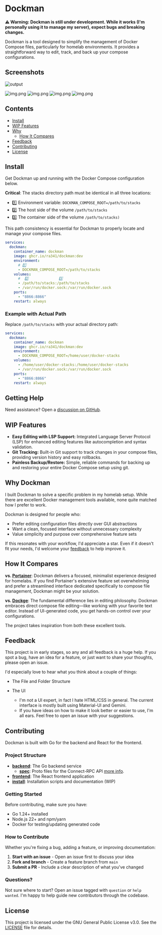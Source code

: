 # Dockman

**⚠️ Warning: Dockman is still under development. While it works (I'm personally using it to manage my server), expect
bugs and breaking changes.**

Dockman is a tool designed to simplify the management of Docker Compose files,
particularly for homelab environments.
It provides a straightforward way to edit, track, and back up your compose configurations.

## Screenshots

![output](https://github.com/user-attachments/assets/a7ff09ee-119e-46d8-a71d-6aa494c2d0c2)

![img.png](.github/img/editor.png)
![img.png](.github/img/diffs.png)
![img.png](.github/img/deploy.png)
![img.png](.github/img/dashboard.png)

## Contents

- [Install](#Install)
- [WIP Features](#wip-features)
- [Why](#why-dockman)
    - [How It Compares](#how-it-compares)
- [Feedback](#feedback)
- [Contributing](#contributing)
- [License](#license)

## Install

Get Dockman up and running with the Docker Compose configuration below.

**Critical**: The stacks directory path must be identical in all three locations:

* 1️⃣ Environment variable: `DOCKMAN_COMPOSE_ROOT=/path/to/stacks`
* 2️⃣ The host side of the volume `/path/to/stacks`
* 3️⃣ The container side of the volume `/path/to/stacks)`

This path consistency is essential for Dockman to properly locate and manage your compose files.

```yaml
services:
  dockman:
    container_name: dockman
    image: ghcr.io/ra341/dockman:dev
    environment:
      # 1️⃣
      - DOCKMAN_COMPOSE_ROOT=/path/to/stacks
    volumes:
      #  2️⃣              3️⃣                
      - /path/to/stacks:/path/to/stacks
      - /var/run/docker.sock:/var/run/docker.sock
    ports:
      - "8866:8866"
    restart: always
```

### Example with Actual Path

Replace `/path/to/stacks` with your actual directory path:

```yaml
services:
  dockman:
    container_name: dockman
    image: ghcr.io/ra341/dockman:dev
    environment:
      - DOCKMAN_COMPOSE_ROOT=/home/user/docker-stacks
    volumes:
      - /home/user/docker-stacks:/home/user/docker-stacks
      - /var/run/docker.sock:/var/run/docker.sock
    ports:
      - "8866:8866"
    restart: always
```

## Getting Help

Need assistance? Open a [discussion on GitHub](https://github.com/RA341/dockman/discussions).

## WIP Features

* **Easy Editing with LSP Support:** Integrated Language Server Protocol (LSP) for enhanced editing features like
  autocompletion and syntax validation.
* **Git Tracking:** Built-in Git support to track changes in your compose files, providing version history and easy
  rollbacks.
* **Painless Backup/Restore:** Simple, reliable commands for backing up and restoring your entire Docker Compose setup
  using git.

## Why Dockman

I built Dockman to solve a specific problem in my homelab setup. While there are excellent Docker management tools
available, none quite matched how I prefer to work.

Dockman is designed for people who:

- Prefer editing configuration files directly over GUI abstractions
- Want a clean, focused interface without unnecessary complexity
- Value simplicity and purpose over comprehensive feature sets

If this resonates with your workflow, I'd appreciate a star.
Even if it doesn't fit your needs, I'd welcome your [feedback](#feedback) to help improve it.

## How It Compares

**vs. [Portainer](https://github.com/portainer/portainer)**: Dockman delivers a focused, minimalist experience designed
for homelabs. If you find Portainer's extensive feature set overwhelming and prefer a streamlined interface dedicated
specifically to compose file management, Dockman might be your solution.

**vs. [Dockge](https://github.com/louislam/dockge)**: The fundamental difference lies in editing philosophy. Dockman
embraces direct compose file editing—like working with your favorite text editor. Instead of UI-generated code, you get
hands-on control over your configurations.

The project takes inspiration from both these excellent tools.

## Feedback

This project is in early stages, so any and all feedback is a huge help.
If you spot a bug, have an idea for a feature, or just want to share your thoughts, please open an issue.

I'd especially love to hear what you think about a couple of things:

* The File and Folder Structure

* The UI
    * I'm not a UI expert, in fact I hate HTML/CSS in general. The current interface is mostly built using Material-UI
      and
      Gemini.
    * If you have ideas on how to make it look better or easier to use, I'm all ears. Feel free to open an issue with
      your suggestions.

## Contributing

Dockman is built with Go for the backend and React for the frontend.

### Project Structure

- **[backend](backend)**: The Go backend service
    - **[spec](spec)**: Proto files for the Connect-RPC API [more info](spec/readme.md).
- **[frontend](ui)**: The React frontend application
- **[install](install)**: Installation scripts and documentation (WIP)

### Getting Started

Before contributing, make sure you have:

- Go 1.24+ installed
- Node.js 22+ and npm/yarn
- Docker for testing/updating generated code

### How to Contribute

Whether you're fixing a bug, adding a feature, or improving documentation:

1. **Start with an issue** - Open an issue first to discuss your idea
2. **Fork and branch** - Create a feature branch from `main`
3. **Submit a PR** - Include a clear description of what you've changed

### Questions?

Not sure where to start? Open an issue tagged with `question` or `help wanted`. I'm happy to help guide new contributors
through the codebase.

## License

This project is licensed under the GNU General Public License v3.0. See the [LICENSE](LICENSE) file for details.
